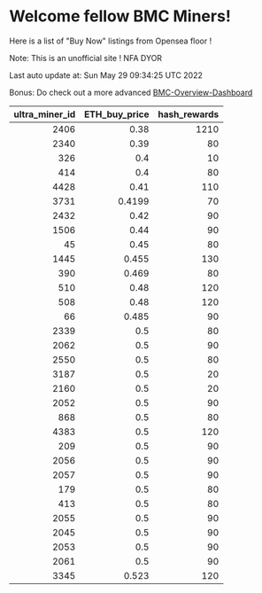 # Welcome fellow BMC Miners!
Here is a list of "Buy Now" listings from Opensea floor !

Note: This is an unofficial site ! NFA DYOR

Last auto update at: Sun May 29 09:34:25 UTC 2022

Bonus: Do check out a more advanced [BMC-Overview-Dashboard](https://dune.com/defifunk/BMC-Overview-Dashboard)


|   ultra_miner_id |   ETH_buy_price |   hash_rewards |
|-----------------:|----------------:|---------------:|
|             2406 |          0.38   |           1210 |
|             2340 |          0.39   |             80 |
|              326 |          0.4    |             10 |
|              414 |          0.4    |             80 |
|             4428 |          0.41   |            110 |
|             3731 |          0.4199 |             70 |
|             2432 |          0.42   |             90 |
|             1506 |          0.44   |             90 |
|               45 |          0.45   |             80 |
|             1445 |          0.455  |            130 |
|              390 |          0.469  |             80 |
|              510 |          0.48   |            120 |
|              508 |          0.48   |            120 |
|               66 |          0.485  |             90 |
|             2339 |          0.5    |             80 |
|             2062 |          0.5    |             90 |
|             2550 |          0.5    |             80 |
|             3187 |          0.5    |             20 |
|             2160 |          0.5    |             20 |
|             2052 |          0.5    |             90 |
|              868 |          0.5    |             80 |
|             4383 |          0.5    |            120 |
|              209 |          0.5    |             90 |
|             2056 |          0.5    |             90 |
|             2057 |          0.5    |             90 |
|              179 |          0.5    |             80 |
|              413 |          0.5    |             80 |
|             2055 |          0.5    |             90 |
|             2045 |          0.5    |             90 |
|             2053 |          0.5    |             90 |
|             2061 |          0.5    |             90 |
|             3345 |          0.523  |            120 |